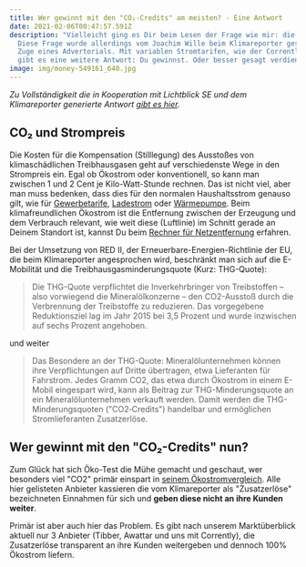```yaml
---
title: Wer gewinnt mit den "CO₂-Credits" am meisten? - Eine Antwort
date: 2021-02-06T00:47:57.591Z
description: "Vielleicht ging es Dir beim Lesen der Frage wie mir: die Umwelt! -
  Diese Frage wurde allerdings vom Joachim Wille beim Klimareporter gestellt im
  Zuge eines Advertorials. Mit variablen Stromtarifen, wie der Corrently Tarif,
  gibt es eine weitere Antwort: Du gewinnst. Oder besser gesagt verdienst..."
image: img/money-549161_640.jpg
---
```

*Zu Vollständigkeit die in Kooperation mit Lichtblick SE und dem Klimareporter generierte Antwort [gibt es hier](https://www.klimareporter.de/advertorials/wer-gewinnt-mit-den-co2-credits-am-meisten).*

## CO₂ und Strompreis

Die Kosten für die Kompensation (Stilllegung) des Ausstoßes von klimaschädlichen Treibhausgasen geht auf verschiedenste Wege in den Strompreis ein. Egal ob Ökostrom oder konventionell, so kann man zwischen 1 und 2 Cent je Kilo-Watt-Stunde rechnen. Das ist nicht viel, aber man muss bedenken, dass dies für den normalen Haushaltsstrom genauso gilt, wie für [Gewerbetarife](https://corrently.de/oekostrom/gewerbe.html), [Ladestrom](https://corrently.de/oekostrom/auto.html) oder [Wärmepumpe](https://corrently.de/oekostrom/waerme.html).  Beim klimafreundlichen Ökostrom ist die Entfernung zwischen der Erzeugung und dem Verbrauch relevant, wie weit diese (Luftlinie) im Schnitt gerade an Deinem Standort ist, kannst Du beim [Rechner für Netzentfernung](https://corrently.de/l/netzentfernung.html) erfahren.

Bei der Umsetzung von RED II, der Erneuerbare-Energien-Richtlinie der EU, die beim Klimareporter angesprochen wird, beschränkt man sich auf die E-Mobilität und die Treibhausgasminderungsquote (Kurz: THG-Quote):

> Die THG-Quote verpflichtet die Inverkehrbringer von Treibstoffen – also vorwiegend die Mineralölkonzerne – den CO2-Ausstoß durch die Verbrennung der Treibstoffe zu reduzieren. Das vorgegebene Reduktionsziel lag im Jahr 2015 bei 3,5 Prozent und wurde inzwischen auf sechs Prozent angehoben.

und weiter

> Das Besondere an der THG-Quote: Mineralölunternehmen können ihre Verpflichtungen auf Dritte übertragen, etwa Lieferanten für Fahrstrom. Jedes Gramm CO2, das etwa durch Ökostrom in einem E-Mobil eingespart wird, kann als Beitrag zur THG-Minderungsquote an ein Mineralölunternehmen verkauft werden. Damit werden die THG-Minderungsquoten ("CO2‑Credits") handelbar und ermöglichen Stromlieferanten Zusatzerlöse.

## Wer gewinnt mit den "CO₂-Credits" nun? 

Zum Glück hat sich Öko-Test die Mühe gemacht und geschaut, wer besonders viel "CO2" primär einspart in [seinem Ökostromvergleich](https://utopia.de/oeko-test-stromanbieter-testsieger-217303/). Alle hier gelisteten Anbieter kassieren die vom Klimareporter als "Zusatzerlöse" bezeichneten Einnahmen für sich und **geben diese nicht an ihre Kunden weiter**. 

Primär ist aber auch hier das Problem. Es gibt nach unserem Marktüberblick aktuell nur 3 Anbieter (Tibber, Awattar und uns mit Corrently), die Zusatzerlöse transparent an ihre Kunden weitergeben und dennoch 100% Ökostrom liefern.